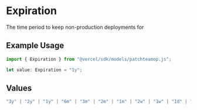 # Expiration

The time period to keep non-production deployments for

## Example Usage

```typescript
import { Expiration } from "@vercel/sdk/models/patchteamop.js";

let value: Expiration = "1y";
```

## Values

```typescript
"3y" | "2y" | "1y" | "6m" | "3m" | "2m" | "1m" | "2w" | "1w" | "1d" | "unlimited"
```